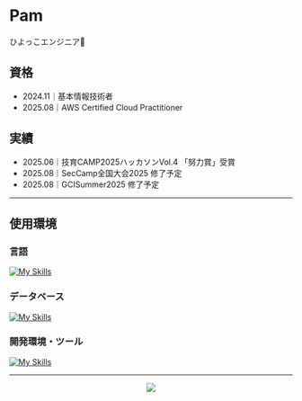 # Pam
ひよっこエンジニア🐣

## 資格
- 2024.11｜基本情報技術者
- 2025.08｜AWS Certified Cloud Practitioner

## 実績
- 2025.06｜技育CAMP2025ハッカソンVol.4  「努力賞」受賞
- 2025.08｜SecCamp全国大会2025 修了予定
- 2025.08｜GCISummer2025 修了予定

---

## 使用環境

### 言語
[![My Skills](https://skillicons.dev/icons?i=html,css,c,cpp,go,js,ts,py,ruby)](https://skillicons.dev)
### データベース
[![My Skills](https://skillicons.dev/icons?i=dynamodb,mongo,mysql,postgres,redis,sqlite)](https://skillicons.dev)
### 開発環境・ツール
[![My Skills](https://skillicons.dev/icons?i=aws,docker,kubernetes,figma,notion,obsidian,latex,linux)](https://skillicons.dev)


---

<p align="center">
  <img src="https://github-profile-trophy.vercel.app/?username=pamo0827&theme=radical" />
</p>
